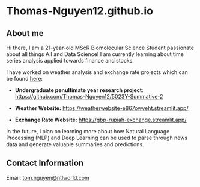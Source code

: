 # Thomas-Nguyen12.github.io


## About me 
Hi there, I am a 21-year-old MScR Biomolecular Science Student passionate about all things A.I and Data Science! I am currently learning about time series analysis applied towards finance and stocks. 

I have worked on weather analysis and exchange rate projects which can be found <u>here</u>: 

- <b>Undergraduate penultimate year research project</b>: https://github.com/Thomas-Nguyen12/5023Y-Summative-2

- <b>Weather Website:</b> https://weatherwebsite-e867owveht.streamlit.app/

- <b>Exchange Rate Website:</b> https://gbp-rupiah-exchange.streamlit.app/

In the future, I plan on learning more about how Natural Language Processing (NLP) and Deep Learning can be used to parse through news data and generate valuable summaries and predictions.

## Contact Information
Email: tom.nguyen@ntlworld.com

